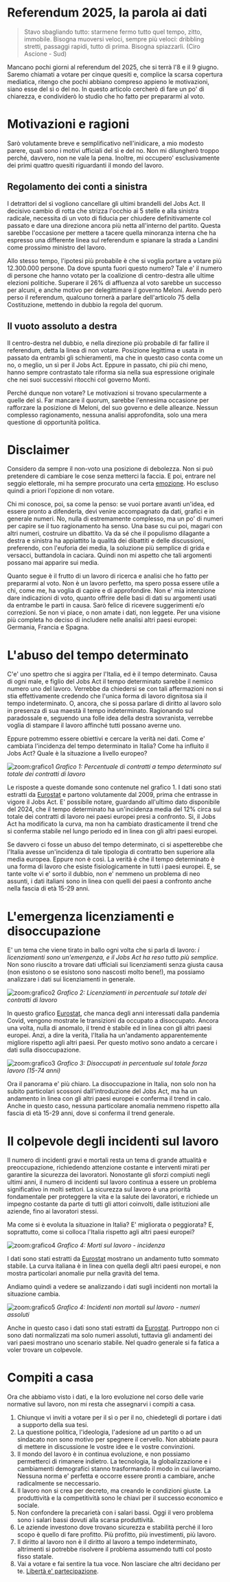 # Referendum 2025, la parola ai dati


> Stavo sbagliando tutto: starmene fermo tutto quel tempo, zitto, immobile. Bisogna muoversi veloci, sempre più veloci: dribbling stretti, passaggi rapidi, tutto di prima. Bisogna spiazzarli. (Ciro Ascione - Sud)

Mancano pochi giorni al referendum del 2025, che si terrà l'8 e il 9 giugno. Saremo chiamati a votare per cinque quesiti e, complice la scarsa copertura mediatica, ritengo che pochi abbiano compreso appieno le motivazioni, siano esse del sì o del no. In questo articolo cercherò di fare un po' di chiarezza, e condividerò lo studio che ho fatto per prepararmi al voto. 

# Motivazioni e ragioni
Sarò volutamente breve e semplificativo nell'inidicare, a mio modesto parere, quali sono i motivi ufficiali del sì e del no. Non mi dilungherò troppo perché, davvero, non ne vale la pena. Inoltre, mi occupero' esclusivamente dei primi quattro quesiti riguardanti il mondo del lavoro.

## Regolamento dei conti a sinistra
I detrattori del sì vogliono cancellare gli ultimi brandelli del Jobs Act. Il decisivo cambio di rotta che strizza l'occhio ai 5 stelle e alla sinistra radicale, necessita di un voto di fiducia per chiudere definitivamente col passato e dare una direzione ancora più netta all'interno del partito. Questa sarebbe l'occasione per mettere a tacere quella minoranza interna che ha espresso una differente linea sul referendum e spianare la strada a Landini come prossimo ministro del lavoro.

Allo stesso tempo, l'ipotesi più probabile è che si voglia portare a votare più 12.300.000 persone. Da dove spunta fuori questo numero? Tale e' il numero di persone che hanno votato per la coalizione di centro-destra alle ultime elezioni politiche. Superare il 26% di affluenza al voto sarebbe un successo per alcuni, e anche motivo per delegittimare il governo Meloni. Avendo però perso il referendum, qualcuno tornerà a parlare dell'articolo 75 della Costituzione, mettendo in dubbio la regola del quorum.

## Il vuoto assoluto a destra
Il centro-destra nel dubbio, e nella direzione più probabile di far fallire il referendum, detta la linea di non votare. Posizione legittima e usata in passato da entrambi gli schieramenti, ma che in questo caso conta come un no, o meglio, un sì per il Jobs Act. Eppure in passato, chi più chi meno, hanno sempre contrastato tale riforma sia nella sua espressione originale che nei suoi successivi ritocchi col governo Monti.

Perché dunque non votare? Le motivazioni si trovano specularmente a quelle del sì. Far mancare il quorum, sarebbe l'ennesima occasione per rafforzare la posizione di Meloni, del suo governo e delle alleanze. Nessun complesso ragionamento, nessuna analisi approfondita, solo una mera questione di opportunità politica.

# Disclaimer
Considero da sempre il non-voto una posizione di debolezza. Non si può pretendere di cambiare le cose senza metterci la faccia. E poi, entrare nel seggio elettorale, mi ha sempre procurato una certa [emozione](https://www.youtube.com/watch?v=V5vQTVYFl9E). Ho escluso quindi a priori l'opzione di non votare. 

Chi mi conosce, poi, sa come la penso: se vuoi portare avanti un'idea, ed essere pronto a difenderla, devi venire accompagnato da dati, grafici e in generale numeri. No, nulla di estremamente complesso, ma un po' di numeri per capire se il tuo ragionamento ha senso. Una base su cui poi, magari con altri numeri, costruire un dibattito. Va da sé che il populismo dilagante a destra e sinistra ha appiattito la qualità dei dibattiti e delle discussioni, preferendo, con l'euforia dei media, la soluzione più semplice di grida e versacci, buttandola in caciara. Quindi non mi aspetto che tali argomenti possano mai apparire sui media.


Quanto segue è il frutto di un lavoro di ricerca e analisi che ho fatto per prepararmi al voto. Non è un lavoro perfetto, ma spero possa essere utile a chi, come me, ha voglia di capire e di approfondire. Non e' mia intenzione dare indicazioni di voto, quanto offrire delle basi di dati su argomenti usati da entrambe le parti in causa. Sarò felice di ricevere suggerimenti e/o correzioni. Se non vi piace, o non amate i dati, non leggete. Per una visione più completa ho deciso di includere nelle analisi altri paesi europei: Germania, Francia e Spagna.

# L'abuso del tempo determinato
C'e' uno spettro che si aggira per l'Italia, ed è il tempo determinato. Causa di ogni male, e figlio del Jobs Act il tempo determinato sarebbe il nemico numero uno del lavoro. Verrebbe da chiedersi se con tali affermazioni non si stia effettivamente credendo che l'unica forma di lavoro dignitosa sia il tempo indeterminato. O, ancora, che si possa parlare di diritto al lavoro solo in presenza di sua maestà il tempo indeterminato. Ragionando sul paradossale e, seguendo una folle idea della destra sovranista, verrebbe voglia di stampare il lavoro affinché tutti possano averne uno.

Eppure potremmo essere obiettivi e cercare la verità nei dati. Come e' cambiata l'incidenza del tempo determinato in Italia? Come ha influito il Jobs Act? Quale è la situazione a livello europeo?

![zoom:grafico1](/blog/images/referendum001.png)
_Grafico 1: Percentuale di contratti a tempo determinato sul totale dei contratti di lavoro_

Le risposte a queste domande sono contenute nel grafico 1. I dati sono stati estratti da [Eurostat](https://ec.europa.eu/eurostat/databrowser/view/lfsi_pt_a__custom_16839022) e partono volutamente dal 2009, prima che entrasse in vigore il Jobs Act. E' possibile notare, guardando all'ultimo dato disponibile del 2024, che il tempo determinato ha un'incidenza media del 12% circa sul totale dei contratti di lavoro nei paesi europei presi a confronto. Si, il Jobs Act ha modificato la curva, ma non ha cambiato drasticamente il trend che si conferma stabile nel lungo periodo ed in linea con gli altri paesi europei.

Se davvero ci fosse un abuso del tempo determinato, ci si aspetterebbe che l'Italia avesse un'incidenza di tale tipologia di contratto ben superiore alla media europea. Eppure non è così. La verità è che il tempo determinato è una forma di lavoro che esiste fisiologicamente in tutti i paesi europei. E, se tante volte vi e' sorto il dubbio, non e' nemmeno un problema di neo assunti, i dati italiani sono in linea con quelli dei paesi a confronto anche nella fascia di età 15-29 anni.


# L'emergenza licenziamenti e disoccupazione
E' un tema che viene tirato in ballo ogni volta che si parla di lavoro: _i licenziamenti sono un'emergenza, e il Jobs Act ha reso tutto più semplice_. Non sono riuscito a trovare dati ufficiali sui licenziamenti senza giusta causa (non esistono o se esistono sono nascosti molto bene!), ma possiamo analizzare i dati sui licenziamenti in generale.

![zoom:grafico2](/blog/images/referendum002.png)
_Grafico 2: Licenziamenti in percentuale sul totale dei contratti di lavoro_

In questo grafico [Eurostat](https://ec.europa.eu/eurostat/databrowser/view/lfsi_long_a__custom_16839271), che manca degli anni interessati dalla pandemia Covid, vengono mostrate le transizioni da occupato a disoccupato. Ancora una volta, nulla di anomalo, il trend è stabile ed in linea con gli altri paesi europei. Anzi, a dire la verità, l'Italia ha un'andamento apparentemente migliore rispetto agli altri paesi. Per questo motivo sono andato a cercare i dati sulla disoccupazione.

![zoom:grafico3](/blog/images/referendum003.png)
_Grafico 3: Disoccupati in percentuale sul totale forza lavoro (15-74 anni)_

Ora il panorama e' più chiaro. La disoccupazione in Italia, non solo non ha subito particolari scossoni dall'introduzione del Jobs Act, ma ha un andamento in linea con gli altri paesi europei e conferma il trend in calo. 
Anche in questo caso, nessuna particolare anomalia nemmeno rispetto alla fascia di età 15-29 anni, dove si conferma il trend generale.

# Il colpevole degli incidenti sul lavoro
Il numero di incidenti gravi e mortali resta un tema di grande attualità e preoccupazione, richiedendo attenzione costante e interventi mirati per garantire la sicurezza dei lavoratori. Nonostante gli sforzi compiuti negli ultimi anni, il numero di incidenti sul lavoro continua a essere un problema significativo in molti settori. La sicurezza sul lavoro è una priorità fondamentale per proteggere la vita e la salute dei lavoratori, e richiede un impegno costante da parte di tutti gli attori coinvolti, dalle istituzioni alle aziende, fino ai lavoratori stessi.

Ma come si è evoluta la situazione in Italia? E' migliorata o peggiorata? E, soprattutto, come si colloca l'Italia rispetto agli altri paesi europei?

![zoom:grafico4](/blog/images/referendum004.png)
_Grafico 4: Morti sul lavoro - incidenza_

I dati sono stati estratti da [Eurostat](https://ec.europa.eu/eurostat/databrowser/view/hsw_mi01__custom_16839434) mostrano un andamento tutto sommato stabile. La curva italiana è in linea con quella degli altri paesi europei, e non mostra particolari anomalie pur nella gravità del tema.

Andiamo quindi a vedere se analizzando i dati sugli incidenti non mortali la situazione cambia. 

![zoom:grafico5](/blog/images/referendum005.png)
_Grafico 4: Incidenti non mortali sul lavoro - numeri assoluti_

Anche in questo caso i dati sono stati estratti da [Eurostat](https://ec.europa.eu/eurostat/databrowser/view/hsw_mi04__custom_16839480). Purtroppo non ci sono dati normalizzati ma solo numeri assoluti, tuttavia gli andamenti dei vari paesi mostrano uno scenario stabile. Nel quadro generale si fa fatica a voler trovare un colpevole.


# Compiti a casa
Ora che abbiamo visto i dati, e la loro evoluzione nel corso delle varie normative sul lavoro, non mi resta che assegnarvi i compiti a casa. 

1. Chiunque vi inviti a votare per il sì o per il no, chiedetegli di portare i dati a supporto della sua tesi.
2. La questione politica, l'ideologia, l'adesione ad un partito o ad un sindacato non sono motivo per spegnere il cervello. Non abbiate paura di mettere in discussione le vostre idee e le vostre convinzioni.
3. Il mondo del lavoro è in continua evoluzione, e non possiamo permetterci di rimanere indietro. La tecnologia, la globalizzazione e i cambiamenti demografici stanno trasformando il modo in cui lavoriamo. Nessuna norma e' perfetta e occorre essere pronti a cambiare, anche radicalmente se neccessario.
4. Il lavoro non si crea per decreto, ma creando le condizioni giuste. La produttività e la competitività sono le chiavi per il successo economico e sociale.
5. Non confondere la precarietà con i salari bassi. Oggi il vero problema sono i salari bassi dovuti alla scarsa produttività. 
6. Le aziende investono dove trovano sicurezza e stabilità perché il loro scopo è quello di fare profitto. Più profitto, più investimenti, più lavoro.
7. Il diritto al lavoro non è il diritto al lavoro a tempo indeterminato, altrimenti si potrebbe risolvere il problema assumendo tutti col posto fisso statale.
8. Vai a votare e fai sentire la tua voce. Non lasciare che altri decidano per te. [Libertà e' partecipazione](https://www.youtube.com/watch?v=nulKUZ1sWlA).
